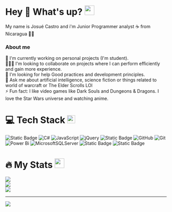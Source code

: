# Hey 👋 What's up? <img src="https://media.giphy.com/media/WUlplcMpOCEmTGBtBW/giphy.gif" width="30">
My name is Josué Castro and i'm Junior Programmer analyst ☕ from Nicaragua 💙🤍
### About me
🔭 I'm currently working on personal projects (I'm student).<br>🧑‍🤝‍🧑 I'm looking to collaborate on projects where I can perform efficiently and gain more experience.<br>🤝 I'm looking for help Good practices and development principles.<br>💬 Ask me about artificial intelligence, science fiction or things related to world of warcraft or The Elder Scrolls LOl<br>⚡ Fun fact: I like video games like Dark Souls and Dungeons & Dragons. I love the Star Wars universe and watching anime.

# 💻 Tech Stack <img src="https://media2.giphy.com/media/QssGEmpkyEOhBCb7e1/giphy.gif?cid=ecf05e47a0n3gi1bfqntqmob8g9aid1oyj2wr3ds3mg700bl&rid=giphy.gif" width ="25">
![Static Badge](https://img.shields.io/badge/dotnet-%23512BD4?style=for-the-badge&logo=dotnet) ![C#](https://img.shields.io/badge/c%23-%23239120.svg?style=for-the-badge&logo=csharp&logoColor=white) ![JavaScript](https://img.shields.io/badge/javascript-%23323330.svg?style=for-the-badge&logo=javascript&logoColor=%23F7DF1E) ![jQuery](https://img.shields.io/badge/jquery-%230769AD.svg?style=for-the-badge&logo=jquery&logoColor=white) ![Static Badge](https://img.shields.io/badge/css-%231572B6?style=for-the-badge&logo=css) ![GitHub](https://img.shields.io/badge/github-%23121011.svg?style=for-the-badge&logo=github&logoColor=white) ![Git](https://img.shields.io/badge/git-%23F05033.svg?style=for-the-badge&logo=git&logoColor=white) ![Power Bi](https://img.shields.io/badge/power_bi-F2C811?style=for-the-badge&logo=powerbi&logoColor=black) ![MicrosoftSQLServer](https://img.shields.io/badge/Microsoft%20SQL%20Server-CC2927?style=for-the-badge&logo=microsoft%20sql%20server&logoColor=white) ![Static Badge](https://img.shields.io/badge/oracle-%2302303A?style=for-the-badge&logo=oracle) ![Static Badge](https://img.shields.io/badge/ms%20access-%23B12B28?style=for-the-badge&logo=ms%20access)

# 🔥 My Stats <img src="https://media.giphy.com/media/iY8CRBdQXODJSCERIr/giphy.gif" width="30px">
![](https://github-readme-stats.vercel.app/api?username=Aleejandro26&theme=onedark&hide_border=false&include_all_commits=true&count_private=true)<br/>
![](https://github-readme-streak-stats.herokuapp.com/?user=Aleejandro26&theme=onedark&hide_border=false)<br/>
![](https://github-readme-stats.vercel.app/api/top-langs/?username=Aleejandro26&theme=onedark&hide_border=false&include_all_commits=true&count_private=true&layout=compact)

---
[![](https://visitcount.itsvg.in/api?id=Aleejandro26&icon=0&color=0)](https://visitcount.itsvg.in)

<!-- Proudly created with GPRM ( https://gprm.itsvg.in ) -->
